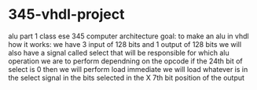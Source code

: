 # 345-vhdl-project
alu part 1
class ese 345 computer architecture
goal: to make an alu in vhdl
how it works:
we have 3 input of 128 bits and 1 output of 128 bits
we will also have a signal called select that will be responsible for which alu operation we are to perform dependning on the opcode
if the 24th bit of select is 0 then we will perform load immediate
we will load whatever is in the select signal in the bits selected in the X 7th bit position of the output 


